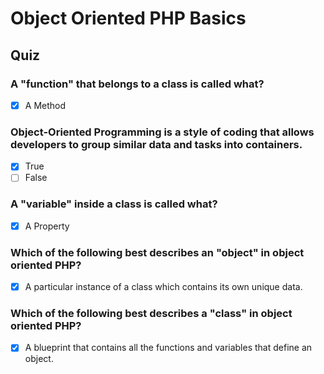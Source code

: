 # Object Oriented PHP Basics 

## Quiz 

### A "function" that belongs to a class is called what? 
- [x] A Method 

### Object-Oriented Programming is a style of coding that allows developers to group similar data and tasks into containers.
- [x] True
- [ ] False

### A "variable" inside a class is called what?
- [x] A Property

### Which of the following best describes an "object" in object oriented PHP?
- [x] A particular instance of a class which contains its own unique data.

### Which of the following best describes a "class" in object oriented PHP?
- [x] A blueprint that contains all the functions and variables that define an object.
